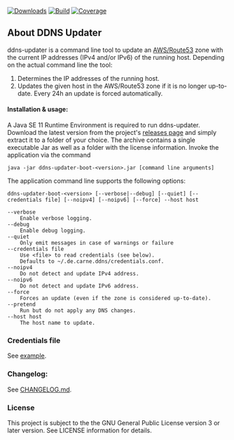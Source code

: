 [![Downloads](https://img.shields.io/github/downloads/hdecarne/ddns-updater/total.svg)](https://github.com/hdecarne/ddns-updater/releases)
[![Build](https://github.com/hdecarne/ddns-updater/actions/workflows/build-on-linux.yml/badge.svg)](https://github.com/hdecarne/ddns-updater/actions/workflows/build-on-linux.yml)
[![Coverage](https://sonarcloud.io/api/project_badges/measure?project=de.carne%3Addns-updater&metric=coverage)](https://sonarcloud.io/dashboard?id=de.carne%3Addns-updater)

## About DDNS Updater
ddns-updater is a command line tool to update an [AWS/Route53](https://aws.amazon.com/de/route53/) zone with the current IP addresses (IPv4 and/or IPv6) of the running host.
Depending on the actual command line the tool:
1. Determines the IP addresses of the running host.
2. Updates the given host in the AWS/Route53 zone if it is no longer up-to-date. Every 24h an update is forced automatically. 

#### Installation & usage:
A Java SE 11 Runtime Environment is required to run ddns-updater.
Download the latest version from the project's [releases page](https://github.com/hdecarne/ddns-updater/releases/latest) and simply extract it to a folder of your choice.
The archive contains a single executable Jar as well as a folder with the license information. Invoke the application via the command

```
java -jar ddns-updater-boot-<version>.jar [command line arguments]
```

The application command line supports the following options:
```
ddns-updater-boot-<version> [--verbose|--debug] [--quiet] [--credentials file] [--noipv4] [--noipv6] [--force] --host host

--verbose
	Enable verbose logging.
--debug
	Enable debug logging.
--quiet
	Only emit messages in case of warnings or failure
--credentials file
	Use <file> to read credentials (see below).
	Defaults to ~/.de.carne.ddns/credentials.conf.
--noipv4
	Do not detect and update IPv4 address.
--noipv6
	Do not detect and update IPv6 address.
--force
	Forces an update (even if the zone is considered up-to-date).
--pretend
	Run but do not apply any DNS changes.
--host host
	The host name to update.
```

### Credentials file
See [example](https://raw.githubusercontent.com/hdecarne/ddns-updater/master/src/test/resources/credentials.conf).

### Changelog:
See [CHANGELOG.md](https://raw.githubusercontent.com/hdecarne/ddns-updater/master/CHANGELOG.md).


### License
This project is subject to the the GNU General Public License version 3 or later version.
See LICENSE information for details.
